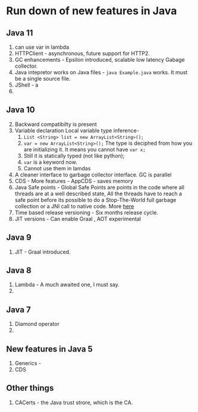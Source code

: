 # Run down of new features in Java 
## Java 11
1. can use var in lambda
2. HTTPClient - asynchronous, future support for HTTP2. 
3. GC enhancements - Epsilon introduced, scalable low latency Gabage collector. 
4. Java intepretor works on Java files - `java Example.java` works. It must be a single source file. 
5. JShell - a 
6. 
## Java 10
2. Backward compatibilty is present
3. Variable declaration Local variable type inference-  
	1. `List <String> list = new ArrayList<String>();` 
	2. `var = new ArrayList<String>();`  The type is deciphed from how you are initializing it. It means you cannot have `var x;`
	3. Still it is statically typed (not like python);
	4. `var` is a keyword now.
	5.  Cannot use them in lamdas
4. A cleaner interface to garbage collector interface.  GC is parallel
5. CDS - More features -  AppCDS - saves memory
6. Java Safe points - Global Safe Points are points in the code where all threads are at a well described state, All the threads have to reach a safe point before its possible to do a Stop-The-World full garbage collection or a JNI call to native code. More [here](http://robsjava.blogspot.com/2014/02/how-safe-points-effect-jni-and-garbage.html) 
7. Time based release versioning - Six months release cycle.
8. JIT versions - Can enable Graal , AOT experimental

## Java 9 
1. JIT - Graal introduced.
## Java 8 
1. Lambda - A much awaited one, I must say. 
2. 
## Java 7 
1. Diamond operator
6. 
## New features in Java 5
1. Generics - 
2. CDS 

## Other things
1. CACerts - the Java trust strore, which is the CA. 
<!--stackedit_data:
eyJoaXN0b3J5IjpbLTY2OTQ4ODkyNywtMTE3NDA2NzA0Niw4NT
Y2NDM2MjQsLTE0MzkyNzM3OTMsLTg2NzA3MTE4NiwzNTU4Njgz
MzddfQ==
-->
